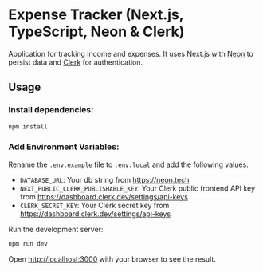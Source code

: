 # Expense Tracker (Next.js, TypeScript, Neon & Clerk)

Application for tracking income and expenses. It uses Next.js with [Neon](https://fyi.neon.tech/traversy) to persist data and [Clerk](https://go.clerk.com/BsG2XQJ) for authentication.

## Usage

### Install dependencies:

```bash
npm install
```

### Add Environment Variables:

Rename the `.env.example` file to `.env.local` and add the following values:

- `DATABASE_URL`: Your db string from https://neon.tech
- `NEXT_PUBLIC_CLERK_PUBLISHABLE_KEY`: Your Clerk public frontend API key from https://dashboard.clerk.dev/settings/api-keys
- `CLERK_SECRET_KEY`: Your Clerk secret key from https://dashboard.clerk.dev/settings/api-keys

Run the development server:

```bash
npm run dev
```

Open [http://localhost:3000](http://localhost:3000) with your browser to see the result.
